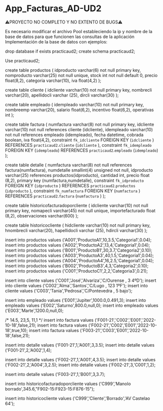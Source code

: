 # App_Facturas_AD-UD2
⚠️PROYECTO NO COMPLETO Y NO EXTENTO DE BUGS⚠️

Es necesario modificar el archivo Pool estableciendo la ip y nombre de la base de datos para que funcionen las consultas de la aplicación
Implementación de la base de datos con ejemplos:



drop database if exists practicaud2;
create schema practicaud2;

Use practicaud2;

create table productos (
  idproducto varchar(6) not null primary key,
  nomproducto varchar(25) not null unique,
  stock int not null default 0,
  precio float(8,2),
  categoria varchar(10),
  iva float(4,2)
);

create table cliente (
  idcliente varchar(10) not null primary key,
  nombrecli varchar(20),
  apellidocli varchar (25),
  dircli  varchar(30)
);

create table empleado (
  idempleado varchar(10) not null primary key,
  nombreemp varchar(20),
  salario float(6,2),
  incentivo float(6,2),
  operativas int
);

create table factura (
  numfactura varchar(8)  not null primary key,
  idcliente varchar(10) not null references cliente (idcliente),
  idempleado varchar(10) not null references empleado (idempleado),
  fecha datetime,
  cobrada boolean,
  iva float(4,2),
  constraint `fk_idcliente` FOREIGN KEY (`idcliente` ) REFERENCES `practicaud2`.`cliente` (`idcliente` ),
  constraint `fk_idempleado` FOREIGN KEY (`idempleado`) REFERENCES `practicaud2`.`empleado` (`idempleado`)
);


create table detalle ( 
  numfactura varchar(8) not null references factura(numfactura),
  numdetalle smallint(4) unsigned not null, 
  idproducto varchar(25) references productos(idproducto),
  cantidad int,
  precio float (8,2), 
  primary key (numfactura,numdetalle),
  constraint `fk_idproducto` FOREIGN KEY (`idproducto` ) REFERENCES `practicaud2`.`productos` (`idproducto` ),
  constraint `fk_numfactura` FOREIGN KEY (`numfactura` ) REFERENCES `practicaud2`.`factura` (`numfactura` )
);

create table historicofacturadoporcliente (
    idcliente varchar(10) not null primary key,
    nomapecli varchar(45) not null unique,
    importefacturado float (8,2),
    observaciones varchar(600)
);

create table historicocliente (
  hidcliente varchar(10) not null primary key,
  hnombrecli varchar(20),
  hapellidocli varchar (25),
  hdircli  varchar(30)
);

insert into productos values ('A001','ProductoA1',10,3.5,'Categoria1',0.04);
insert into productos values ('A002','ProductoA2',13,4,'Categoria1',0.04);
insert into productos values ('B001','ProductoB1',30,3.7,'Categoria2',0.10);
insert into productos values ('A003','ProductoA3',40,1.5,'Categoria1',0.04);
insert into productos values ('A004','ProductoA4',16,2.5,'Categoria1',0.04);
insert into productos values ('B002','ProductoB3',4,3,'Categoria2',0.10);
insert into productos values ('C001','ProductoC1',2,2,'Categoria3',0.21);

insert into cliente values ('C001','José','Alvariza','C/Ourense , 3 4ºD');
insert into cliente values ('C002','Alma','Santos','C/Lugo , 123 1ºF');
insert into cliente values ('C003','Tania','Pedrosa','C/Pontevedra , 5 bajo');

insert into empleado values ('E001','Jupiter',1000.0,0.491,3);
insert into empleado values ('E002','Saturno',800.0,null,0);
insert into empleado values ('E003','Marte',1200.0,null,0);


/* 14.5, 23,5, 11,1 */
insert into factura values ('F001-21','C002','E001','2022-10-18',false,21);
insert into factura values ('F002-21','C002','E001','2022-10-18',true,10);
insert into factura values ('F003-21','C003','E001','2022-10-18',false,21);


insert into detalle values ('F001-21',1,'A001',3,3.5);
insert into detalle values ('F001-21',2,'A002',1,4);

insert into detalle values ('F002-21',1,'A001',4,3.5);
insert into detalle values ('F002-21',2,'A004',3,2.5);
insert into detalle values ('F002-21',3,'C001',1,2);

insert into detalle values ('F003-21',1,'B001',3,3.7);



insert into historicofacturadoporcliente values ('C999','Manolo borrado',345.6,"F902-15:F923-15:F876-15");

insert into historicocliente values ('C999','Cliente','Borrado','AV Castelao 64');
